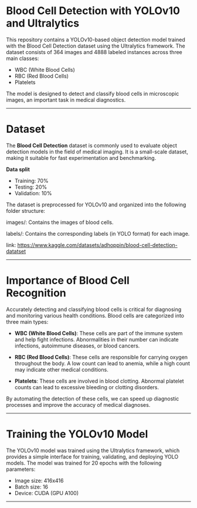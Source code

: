 # Blood Cell Detection with YOLOv10 and Ultralytics
This repository contains a YOLOv10-based object detection model trained with the Blood Cell Detection dataset using the Ultralytics framework. The dataset consists of 364 images and 4888 labeled instances across three main classes:

* WBC (White Blood Cells)
* RBC (Red Blood Cells)
* Platelets
  
The model is designed to detect and classify blood cells in microscopic images, an important task in medical diagnostics.

-----------------------------------------------------------------------------

# Dataset

The **Blood Cell Detection** dataset is commonly used to evaluate object detection models in the field of medical imaging. It is a small-scale dataset, making it suitable for fast experimentation and benchmarking.

**Data split**
* Training: 70%
* Testing: 20%
* Validation: 10%

The dataset is preprocessed for YOLOv10 and organized into the following folder structure:

images/: Contains the images of blood cells.

labels/: Contains the corresponding labels (in YOLO format) for each image.

link: https://www.kaggle.com/datasets/adhoppin/blood-cell-detection-datatset

-----------------------------------------------------------------------------

# Importance of Blood Cell Recognition

Accurately detecting and classifying blood cells is critical for diagnosing and monitoring various health conditions. Blood cells are categorized into three main types:

* **WBC (White Blood Cells)**: These cells are part of the immune system and help fight infections. Abnormalities in their number can indicate infections, autoimmune diseases, or blood cancers.

* **RBC (Red Blood Cells)**: These cells are responsible for carrying oxygen throughout the body. A low count can lead to anemia, while a high count may indicate other medical conditions.

* **Platelets**: These cells are involved in blood clotting. Abnormal platelet counts can lead to excessive bleeding or clotting disorders.

By automating the detection of these cells, we can speed up diagnostic processes and improve the accuracy of medical diagnoses.

-----------------------------------------------------------------------------

# Training the YOLOv10 Model

The YOLOv10 model was trained using the Ultralytics framework, which provides a simple interface for training, validating, and deploying YOLO models. The model was trained for 20 epochs with the following parameters:

* Image size: 416x416
* Batch size: 16
* Device: CUDA (GPU A100)

-----------------------------------------------------------------------------
